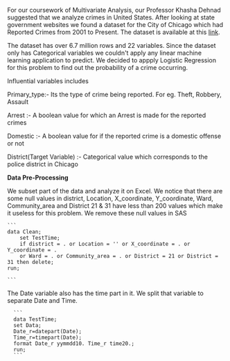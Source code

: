 
For our coursework of Multivariate Analysis, our Professor Khasha Dehnad suggested that we analyze crimes in United States. After looking at state government websites we found a dataset for the City of Chicago which had Reported Crimes from 2001 to Present. The dataset is available at this [link](https://catalog.data.gov/dataset/crimes-2001-to-present-398a4).

The dataset has over 6.7 million rows and 22 variables. Since the dataset only has Categorical variables we couldn't apply any linear machine learning application to predict. We decided to appply Logistic Regression for this problem to find out the probability of a crime occurring.

Influential variables includes

Primary_type:- Its the type of crime being reported. For eg. Theft, Robbery, Assault

Arrest :- A boolean value for which an Arrest is made for the reported crimes

Domestic :- A boolean value for if the reported crime is a domestic offense or not

District(Target Variable) :- Categorical value which corresponds to the police district in Chicago

**Data Pre-Processing**

We subset part of the data and analyze it on Excel. We notice that there are some null values in district, Location, X_coordinate, Y_coordinate, Ward, Community_area and District 21 & 31 have less than 200 values which make it useless for this problem. We remove these null values in SAS

    ```
    data Clean;
    	set TestTime;
    	if district = . or Location = '' or X_coordinate = . or Y_coordinate = .
    	or Ward = . or Community_area = . or District = 21 or District = 31 then delete;
    run;

    ```

  The Date variable also has the time part in it. We split that variable to separate Date and Time.
  
      ```
      data TestTime;
      set Data;
      Date_r=datepart(Date);
      Time_r=timepart(Date);
      format Date_r yymmdd10. Time_r time20.;
      run;
      ```
